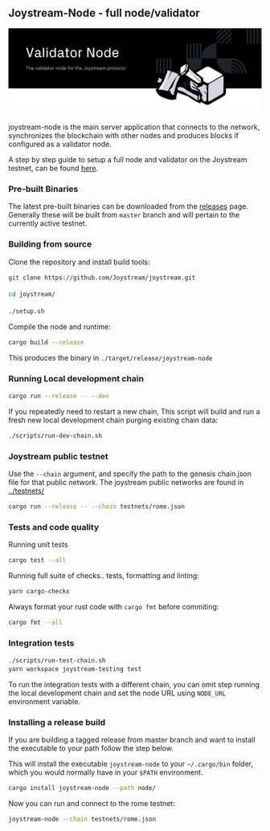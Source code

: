 ## Joystream-Node - full node/validator

![ Nodes for Joystream](./validator-node-banner.svg)

joystream-node is the main server application that connects to the network, synchronizes the blockchain with other nodes and produces blocks if configured as a validator node.

A step by step guide to setup a full node and validator on the Joystream testnet, can be found [here](https://github.com/Joystream/helpdesk/tree/master/roles/validators).

### Pre-built Binaries

The latest pre-built binaries can be downloaded from the [releases](https://github.com/Joystream/joystream/releases) page.
Generally these will be built from `master` branch and will pertain to the currently active testnet.

### Building from source

Clone the repository and install build tools:

```bash
git clone https://github.com/Joystream/joystream.git

cd joystream/

./setup.sh
```

Compile the node and runtime:

```bash
cargo build --release
```

This produces the binary in `./target/release/joystream-node`

### Running Local development chain

```bash
cargo run --release -- --dev
```

If you repeatedly need to restart a new chain,
This script will build and run a fresh new local development chain purging existing chain data:

```bash
./scripts/run-dev-chain.sh
```

### Joystream public testnet

Use the `--chain` argument, and specify the path to the genesis chain.json file for that public network. The joystream public networks are found in [../testnets/](../testnets/)

```bash
cargo run --release -- --chain testnets/rome.json
```

### Tests and code quality

Running unit tests

```bash
cargo test --all
```

Running full suite of checks.. tests, formatting and linting:

```bash
yarn cargo-checks
```

Always format your rust code with `cargo fmt` before commiting:

```bash
cargo fmt --all
```

### Integration tests

```bash
./scripts/run-test-chain.sh
yarn workspace joystream-testing test
```

To run the integration tests with a different chain, you can omit step running the local development chain and set the node URL using `NODE_URL` environment variable.

### Installing a release build

If you are building a tagged release from master branch and want to install the executable to your path follow the step below.

This will install the executable `joystream-node` to your `~/.cargo/bin` folder, which you would normally have in your `$PATH` environment.

```bash
cargo install joystream-node --path node/
```

Now you can run and connect to the rome testnet:

```bash
joystream-node --chain testnets/rome.json
```

